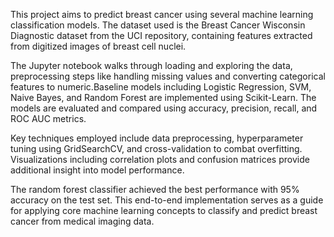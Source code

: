 This project aims to predict breast cancer using several machine learning classification models. The dataset used is the Breast Cancer Wisconsin Diagnostic dataset from the UCI repository, containing features extracted from digitized images of breast cell nuclei.

The Jupyter notebook walks through loading and exploring the data, preprocessing steps like handling missing values and converting categorical features to numeric.Baseline models including Logistic Regression, SVM, Naive Bayes, and Random Forest are implemented using Scikit-Learn. The models are evaluated and compared using accuracy, precision, recall, and ROC AUC metrics.

Key techniques employed include data preprocessing, hyperparameter tuning using GridSearchCV, and cross-validation to combat overfitting. Visualizations including correlation plots and confusion matrices provide additional insight into model performance.

The random forest classifier achieved the best performance with 95% accuracy on the test set. This end-to-end implementation serves as a guide for applying core machine learning concepts to classify and predict breast cancer from medical imaging data.
